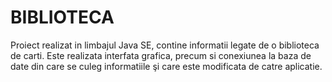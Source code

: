 # BIBLIOTECA

Proiect realizat in limbajul Java SE, contine informatii legate de o biblioteca de carti. 
Este realizata interfata grafica, precum si conexiunea la baza de date din care se culeg informatiile şi care este modificata de catre aplicatie.
